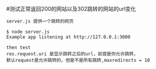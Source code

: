 #测试正常返回200的网站以及302跳转的网站的url变化

    server.js 提供一个跳转的网页

    $ node server.js
    Example app listening at http://127.0.0.1:3000

    then test
    res.request.uri 是显示跳转之后的url，前提是你允许跳转，
    默认request是允许跳转的，但是不是所有跳转,maxredirects = 10